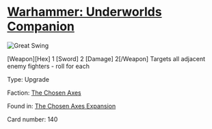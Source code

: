 # [Warhammer: Underworlds Companion](https://guidokessels.github.io/wh-underworlds)

  

![Great Swing](https://warhammerunderworlds.com/wp-content/uploads/sites/6/2018/02/140_ENG.png)

[Weapon][Hex] 1 [Sword] 2 [Damage] 2[/Weapon] Targets all adjacent enemy fighters - roll for each

Type: Upgrade

Faction: [The Chosen Axes](https://guidokessels.github.io/wh-underworlds/factions/the-chosen-axes)

Found in: [The Chosen Axes Expansion](https://guidokessels.github.io/wh-underworlds/locations/the-chosen-axes-expansion)

Card number: 140
